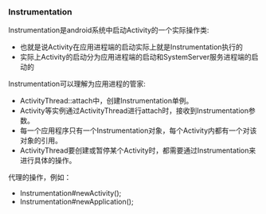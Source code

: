 ### Instrumentation

Instrumentation是android系统中启动Activity的一个实际操作类:
* 也就是说Activity在应用进程端的启动实际上就是Instrumentation执行的
* 实际上Activity的启动分为应用进程端的启动和SystemServer服务进程端的启动的

Instrumentation可以理解为应用进程的管家:
* ActivityThread::attach中，创建Instrumentation单例。
* Activity等实例通过ActivityThread进行attach时，接收到Instrumentation参数。
* 每一个应用程序只有一个Instrumentation对象，每个Activity内都有一个对该对象的引用。
* ActivityThread要创建或暂停某个Activity时，都需要通过Instrumentation来进行具体的操作。

代理的操作，例如：
* Instrumentation#newActivity();
* Instrumentation#newApplication();

